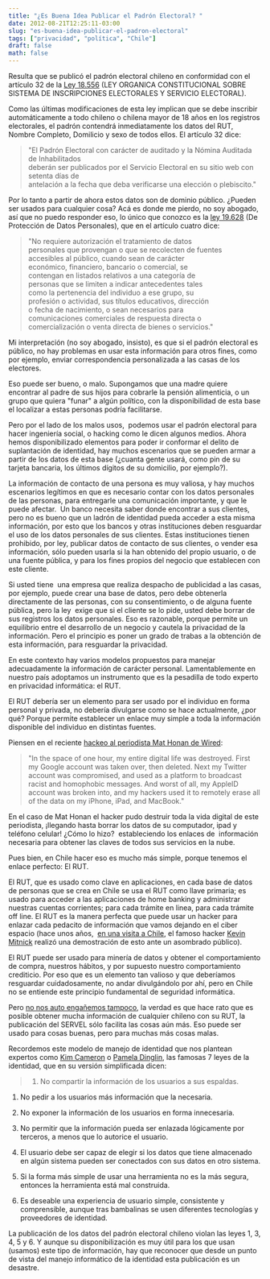 ```yaml
---
title: "¿Es Buena Idea Publicar el Padrón Electoral? "
date: 2012-08-21T12:25:11-03:00
slug: "es-buena-idea-publicar-el-padron-electoral"
tags: ["privacidad", "política", "Chile"]
draft: false
math: false
---
```


Resulta que se publicó el padrón electoral chileno en conformidad con el
artículo 32 de la [Ley 18.556](http://www.leychile.cl/Navegar?idNorma=29951&buscar=18556) (LEY
ORGANICA CONSTITUCIONAL SOBRE SISTEMA DE INSCRIPCIONES ELECTORALES Y
SERVICIO ELECTORAL).

Como las últimas modificaciones de esta ley implican que se debe
inscribir automáticamente a todo chileno o chilena mayor de 18 años en
los registros electorales, el padrón contendrá inmediatamente los datos
del RUT, Nombre Completo, Domilicio y sexo de todos ellos. El artículo
32 dice:

> "El Padrón Electoral con carácter de auditado y la Nómina Auditada
de Inhabilitados\
deberán ser publicados por el Servicio Electoral en su sitio web con
setenta días de\
antelación a la fecha que deba verificarse una elección o plebiscito."

Por lo tanto a partir de ahora estos datos son de dominio público.
¿Pueden ser usados para cualquier cosa? Acá es donde me pierdo, no soy
abogado, así que no puedo responder eso, lo único que conozco es la [ley
19.628](http://www.leychile.cl/Navegar?idNorma=141599&buscar=19628) (De
Protección de Datos Personales), que en el artículo cuatro dice:

> "No requiere autorización el tratamiento de datos\
personales que provengan o que se recolecten de fuentes\
accesibles al público, cuando sean de carácter\
económico, financiero, bancario o comercial, se\
contengan en listados relativos a una categoría de\
personas que se limiten a indicar antecedentes tales\
como la pertenencia del individuo a ese grupo, su\
profesión o actividad, sus títulos educativos, dirección\
o fecha de nacimiento, o sean necesarios para\
comunicaciones comerciales de respuesta directa o\
comercialización o venta directa de bienes o servicios."

Mi interpretación (no soy abogado, insisto), es que si el padrón
electoral es público, no hay problemas en usar esta información para
otros fines, como por ejemplo, enviar correspondencia personalizada a
las casas de los electores.

Eso puede ser bueno, o malo. Supongamos que una madre quiere encontrar
al padre de sus hijos para cobrarle la pensión alimenticia, o un grupo
que quiera "funar" a algún político, con la disponibilidad de esta
base el localizar a estas personas podría facilitarse.

Pero por el lado de los malos usos,  podemos usar el padrón electoral
para hacer ingeniería social, o hacking como le dicen algunos medios.
Ahora hemos disponibilizado elementos para poder ir conformar el delito
de suplantación de identidad, hay muchos escenarios que se pueden armar
a partir de los datos de esta base (¿cuanta gente usará, como pin de su
tarjeta bancaria, los últimos dígitos de su domicilio, por ejemplo?).

La información de contacto de una persona es muy valiosa, y hay muchos
escenarios legítimos en que es necesario contar con los datos personales
de las personas, para entregarle una comunicación importante, y que le
puede afectar.  Un banco necesita saber donde encontrar a sus clientes,
pero no es bueno que un ladrón de identidad pueda acceder a esta misma
información, por esto que los bancos y otras instituciones deben
resguardar el uso de los datos personales de sus clientes. Estas
instituciones tienen prohibido, por ley, publicar datos de contacto de
sus clientes, o vender esa información, sólo pueden usarla si la han
obtenido del propio usuario, o de una fuente pública, y para los fines
propios del negocio que establecen con este cliente.

Si usted tiene  una empresa que realiza despacho de publicidad a las
casas, por ejemplo, puede crear una base de datos, pero debe obtenerla
directamente de las personas, con su consentimiento, o de alguna fuente
pública, pero la ley  exige que si el cliente se lo pide, usted debe
borrar de sus registros los datos personales. Eso es razonable, porque
permite un equilibrio entre el desarrollo de un negocio y cautela la
privacidad de la información. Pero el principio es poner un grado de
trabas a la obtención de esta información, para resguardar la
privacidad.

En este contexto hay varios modelos propuestos para manejar
adecuadamente la información de carácter personal. Lamentablemente en
nuestro país adoptamos un instrumento que es la pesadilla de todo
experto en privacidad informática: el RUT.

El RUT debería ser un elemento para ser usado por el individuo en forma
personal y privada, no debería divulgarse como se hace actualmente, ¿por
qué? Porque permite establecer un enlace muy simple a toda la
información disponible del individuo en distintas fuentes.

Piensen en el reciente 
[hackeo al periodista Mat Honan de Wired](http://www.wired.com/gadgetlab/2012/08/apple-amazon-mat-honan-hacking/):

> "In the space of one hour, my entire digital life was destroyed.
> First my Google account was taken over, then deleted. Next my Twitter
> account was compromised, and used as a platform to broadcast racist
> and homophobic messages. And worst of all, my AppleID account was
> broken into, and my hackers used it to remotely erase all of the data
> on my iPhone, iPad, and MacBook."

En el caso de Mat Honan el hacker pudo destruir toda la vida digital de
este periodista, ¡llegando hasta borrar los datos de su computador, ipad
y teléfono celular! ¿Cómo lo hizo?  estableciendo los enlaces de
 información necesaria para obtener las claves de todos sus servicios en
la nube.

Pues bien, en Chile hacer eso es mucho más simple, porque tenemos el
enlace perfecto: El RUT.

El RUT, que es usado como clave en aplicaciones, en cada base de datos
de personas que se crea en Chile se usa el RUT como llave primaria; es
usado para acceder a las aplicaciones de home banking y administrar
nuestras cuentas corrientes; para cada trámite en linea, para cada
trámite off line. El RUT es la manera perfecta que puede usar un hacker
para enlazar cada pedacito de información que vamos dejando en el ciber
espacio (hace unos años, 
[en una visita a Chile](http://www.emol.com/noticias/nacional/2003/08/26/121353/uso-de-rut-en-transacciones-bancarias-por-internet-aumenta-peligro-de-robos.html),
el famoso hacker [Kevin Mitnick](http://es.wikipedia.org/wiki/Kevin_Mitnick) realizó una
demostración de esto ante un asombrado público).

El RUT puede ser usado para minería de datos y obtener el comportamiento
de compra, nuestros hábitos, y por supuesto nuestro comportamiento
crediticio. Por eso que es un elemento tan valioso y que deberíamos
resguardar cuidadosamente, no andar divulgándolo por ahí, pero en Chile
no se entiende este principio fundamental de seguridad informática.

Pero [no nos auto engañemos tampoco](/blog/2012/06/mentira.html), la verdad es
que hace rato que es posible obtener mucha información de cualquier
chileno con su RUT, la publicación del SERVEL sólo facilita las cosas
aún más. Eso puede ser usado para cosas buenas, pero para muchas más
cosas malas.

Recordemos este modelo de manejo de identidad que nos plantean expertos
como [Kim Cameron](http://www.identityblog.com/stories/2004/12/09/thelaws.html) o
[Pamela Dinglin](http://eternallyoptimistic.com/2008/08/27/laws-of-identity-pamela-style/),
las famosas 7 leyes de la identidad, que en su versión simplificada
dicen:

> 1.  No compartir la información de los usuarios a sus espaldas.

1.  No pedir a los usuarios más información que la necesaria.

2.  No exponer la información de los usuarios en forma innecesaria.

3.  No permitir que la información pueda ser enlazada lógicamente por
    terceros, a menos que lo autorice el usuario.

4.  El usuario debe ser capaz de elegir si los datos que tiene
    almacenado en algún sistema pueden ser conectados con sus datos en
    otro sistema.

5.  Si la forma más simple de usar una herramienta no es la más segura,
    entonces la herramienta está mal construida.

6.  Es deseable una experiencia de usuario simple, consistente y
    comprensible, aunque tras bambalinas se usen diferentes tecnologías
    y proveedores de identidad.

La publicación de los datos del padrón electoral chileno violan las
leyes 1, 3, 4, 5 y 6. Y aunque su disponibilización es muy útil para los
que usan (usamos) este tipo de información, hay que reconocer que desde
un punto de vista del manejo informático de la identidad esta
publicación es un desastre.
